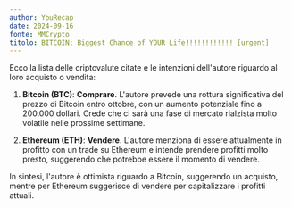 ```yaml
---
author: YouRecap
date: 2024-09-16
fonte: MMCrypto
titolo: BITCOIN: Biggest Chance of YOUR Life!!!!!!!!!!!! [urgent]
---
```


Ecco la lista delle criptovalute citate e le intenzioni dell'autore riguardo al loro acquisto o vendita:

1. **Bitcoin (BTC)**: **Comprare**. L'autore prevede una rottura significativa del prezzo di Bitcoin entro ottobre, con un aumento potenziale fino a 200.000 dollari. Crede che ci sarà una fase di mercato rialzista molto volatile nelle prossime settimane.

2. **Ethereum (ETH)**: **Vendere**. L'autore menziona di essere attualmente in profitto con un trade su Ethereum e intende prendere profitti molto presto, suggerendo che potrebbe essere il momento di vendere.

In sintesi, l'autore è ottimista riguardo a Bitcoin, suggerendo un acquisto, mentre per Ethereum suggerisce di vendere per capitalizzare i profitti attuali.

